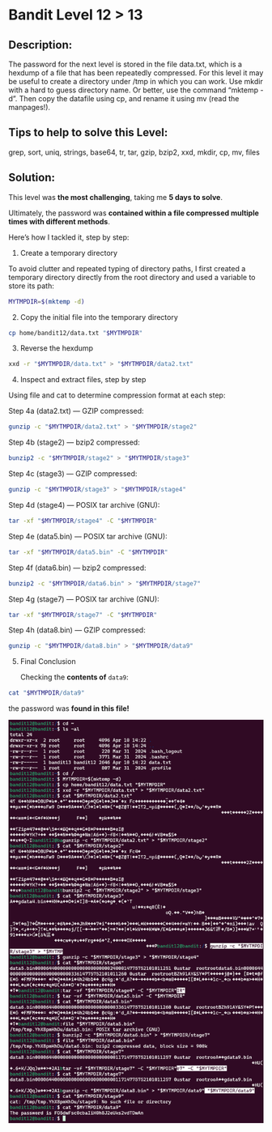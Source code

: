 # Bandit Level 12 > 13 

## Description:
The password for the next level is stored in the file data.txt, which is a hexdump of a file that has been repeatedly compressed. For this level it may be useful to create a directory under /tmp in which you can work. Use mkdir with a hard to guess directory name. Or better, use the command “mktemp -d”. Then copy the datafile using cp, and rename it using mv (read the manpages!).

## Tips to help to solve this Level:
grep, sort, uniq, strings, base64, tr, tar, gzip, bzip2, xxd, mkdir, cp, mv, files

## Solution:

This level was **the most challenging**, taking me **5 days to solve**. 

Ultimately, the password was **contained within a file compressed multiple times with different methods**.  

Here’s how I tackled it, step by step:

1. Create a temporary directory

To avoid clutter and repeated typing of directory paths, I first created a temporary directory directly from the root directory and used a variable to store its path:

```bash
MYTMPDIR=$(mktemp -d)
```

2. Copy the initial file into the temporary directory

```bash
cp home/bandit12/data.txt "$MYTMPDIR"
```

3. Reverse the hexdump

```bash
xxd -r "$MYTMPDIR/data.txt" > "$MYTMPDIR/data2.txt"
```

4. Inspect and extract files, step by step

Using file and cat to determine compression format at each step:

Step 4a (data2.txt) — GZIP compressed:

```bash
gunzip -c "$MYTMPDIR/data2.txt" > "$MYTMPDIR/stage2"
```
Step 4b (stage2) — bzip2 compressed:

```bash
bunzip2 -c "$MYTMPDIR/stage2" > "$MYTMPDIR/stage3"
```
Step 4c (stage3) — GZIP compressed:

```bash
gunzip -c "$MYTMPDIR/stage3" > "$MYTMPDIR/stage4"
```
Step 4d (stage4) — POSIX tar archive (GNU):

```bash
tar -xf "$MYTMPDIR/stage4" -C "$MYTMPDIR"
```
Step 4e (data5.bin) — POSIX tar archive (GNU):

```bash
tar -xf "$MYTMPDIR/data5.bin" -C "$MYTMPDIR"
```
Step 4f (data6.bin) — bzip2 compressed:

```bash
bunzip2 -c "$MYTMPDIR/data6.bin" > "$MYTMPDIR/stage7"
```
Step 4g (stage7) — POSIX tar archive (GNU):

```bash
tar -xf "$MYTMPDIR/stage7" -C "$MYTMPDIR"
```
Step 4h (data8.bin) — GZIP compressed:

```bash
gunzip -c "$MYTMPDIR/data8.bin" > "$MYTMPDIR/data9"
```

5. Final Conclusion

    Checking the **contents of** `data9`:

```bash
cat "$MYTMPDIR/data9"
```
the password was **found in this file!**

![](images/bandit12to13.png)